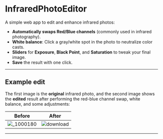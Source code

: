# InfraredPhotoEditor

A simple web app to edit and enhance infrared photos:

- **Automatically swaps Red/Blue channels** (commonly used in infrared photography).
- **White balance**: Click a gray/white spot in the photo to neutralize color casts.  
- **Sliders** for **Exposure**, **Black Point**, and **Saturation** to tweak your final image.
- **Save** the result with one click.

---

## Example edit

The first image is the **original** infrared photo, and the second image shows the **edited** result after performing the red-blue channel swap, white balance, and some adjustments:

| **Before**                                                                 | **After**                                                                  |
|:---------------------------------------------------------------------------:|:---------------------------------------------------------------------------:|
| ![_1000180](https://github.com/user-attachments/assets/9c1e42bf-0d07-4f87-b8c8-4ec1d49d3730) | ![download](https://github.com/user-attachments/assets/14f84576-2f5e-465f-a038-68850c252dda) |

---

